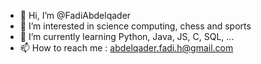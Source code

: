 - 👋 Hi, I’m @FadiAbdelqader
- 👀 I’m interested in science computing, chess and sports
- 🌱 I’m currently learning Python, Java, JS, C, SQL, ...
- 📫 How to reach me : abdelqader.fadi.h@gmail.com

<!---
FadiAbdelqader/FadiAbdelqader is a ✨ special ✨ repository because its `README.md` (this file) appears on your GitHub profile.
You can click the Preview link to take a look at your changes.
--->
